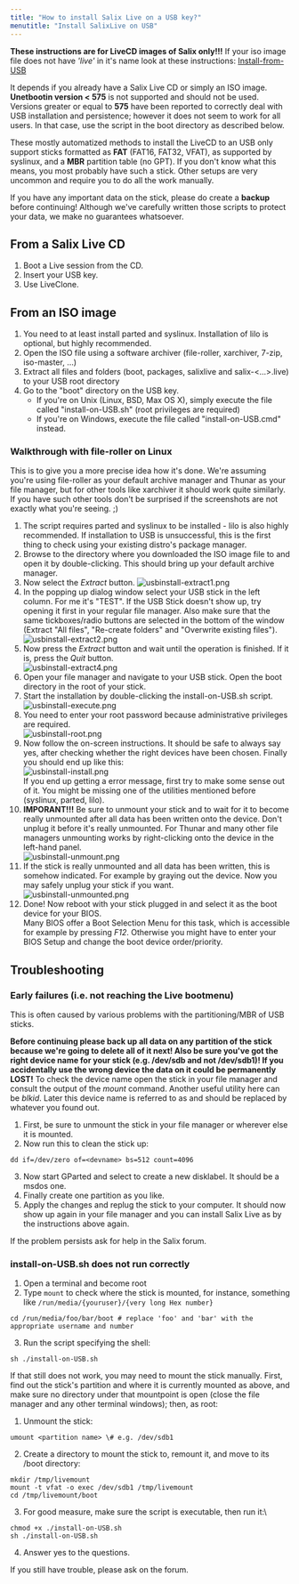 ```yaml
---
title: "How to install Salix Live on a USB key?"
menutitle: "Install SalixLive on USB"
---
```


**These instructions are for LiveCD images of Salix only!!!** If your
iso image file does not have *'live'* in it's name look at these
instructions:
[Install-from-USB](/user/install-from-usb)

It depends if you already have a Salix Live CD or simply an ISO image.
**Unetbootin version < 575** is not supported and should not be
used. Versions greater or equal to **575** have been reported to
correctly deal with USB installation and persistence; however it does
not seem to work for all users. In that case, use the script in the boot
directory as described below.

These mostly automatized methods to install the LiveCD to an USB only
support sticks formatted as **FAT** (FAT16, FAT32, VFAT), as supported
by syslinux, and a **MBR** partition table (no GPT). If you don't know
what this means, you most probably have such a stick. Other setups are
very uncommon and require you to do all the work manually.

If you have any important data on the stick, please do create a
**backup** before continuing! Although we've carefully written those
scripts to protect your data, we make no guarantees whatsoever.

## From a Salix Live CD

1.  Boot a Live session from the CD.
2.  Insert your USB key.
3.  Use LiveClone.

## From an ISO image

1.  You need to at least install parted and syslinux. Installation of
    lilo is optional, but highly recommended.
2.  Open the ISO file using a software archiver (file-roller, xarchiver,
    7-zip, iso-master, …)
3.  Extract all files and folders (boot, packages, salixlive
    and salix-&lt;...&gt;.live) to your USB root directory
4.  Go to the "boot" directory on the USB key.
    -   If you're on Unix (Linux, BSD, Max OS X), simply execute the
        file called "install-on-USB.sh" (root privileges are required)
    -   If you're on Windows, execute the file called
        "install-on-USB.cmd" instead.

### Walkthrough with file-roller on Linux

This is to give you a more precise idea how it's done. We're assuming
you're using file-roller as your default archive manager and Thunar as
your file manager, but for other tools like xarchiver it should work
quite similarly. If you have such other tools don't be surprised if the
screenshots are not exactly what you're seeing. ;)

1.  The script requires parted and syslinux to be installed - lilo is
    also highly recommended. If installation to USB is unsuccessful,
    this is the first thing to check using your existing distro's
    package manager.
2.  Browse to the directory where you downloaded the ISO image file to
    and open it by double-clicking. This should bring up your default
    archive manager.
3.  Now select the *Extract* button.
    ![usbinstall-extract1.png](/images/salixlive/usbinstall-extract1.png")
4.  In the popping up dialog window select your USB stick in the
    left column. For me it's "TEST". If the USB Stick doesn't show up,
    try opening it first in your regular file manager. Also make sure
    that the same tickboxes/radio buttons are selected in the bottom of
    the window (Extract "All files", "Re-create folders" and "Overwrite
    existing files").\
    ![usbinstall-extract2.png](/images/salixlive/usbinstall-extract2.png")
5.  Now press the *Extract* button and wait until the operation
    is finished. If it is, press the *Quit* button.\
    ![usbinstall-extract4.png](/images/salixlive/usbinstall-extract4.png")
6.  Open your file manager and navigate to your USB stick. Open the boot
    directory in the root of your stick.
7.  Start the installation by double-clicking the install-on-USB.sh
    script.\
    ![usbinstall-execute.png](/images/salixlive/usbinstall-execute.png")
8.  You need to enter your root password because administrative
    privileges are required.\
    ![usbinstall-root.png](/images/salixlive/usbinstall-root.png")
9.  Now follow the on-screen instructions. It should be safe to always
    say yes, after checking whether the right devices have been chosen.
    Finally you should end up like this:\
    ![usbinstall-install.png](/images/salixlive/usbinstall-install.png")\
    If you end up getting a error message, first try to make some sense
    out of it. You might be missing one of the utilities mentioned
    before (syslinux, parted, lilo).
10. **IMPORANT!!!** Be sure to unmount your stick and to wait for it to
    become really unmounted after all data has been written onto
    the device. Don't unplug it before it's really unmounted. For Thunar
    and many other file managers unmounting works by right-clicking onto
    the device in the left-hand panel.\
    ![usbinstall-unmount.png](/images/salixlive/usbinstall-unmount.png")
11. If the stick is really unmounted and all data has been written, this
    is somehow indicated. For example by graying out the device. Now you
    may safely unplug your stick if you want.\
    ![usbinstall-unmounted.png](/images/salixlive/usbinstall-unmounted.png")
12. Done! Now reboot with your stick plugged in and select it as the
    boot device for your BIOS.\
    Many BIOS offer a Boot Selection Menu for this task, which is
    accessible for example by pressing *F12*. Otherwise you might have to enter
    your BIOS Setup and change the boot device order/priority.

## Troubleshooting

### Early failures (i.e. not reaching the Live bootmenu)

This is often caused by various problems with the partitioning/MBR of
USB sticks.

**Before continuing please back up all data on any partition of the
stick because we're going to delete all of it next! Also be sure you've
got the right device name for your stick (e.g. /dev/sdb and not
/dev/sdb1)! If you accidentally use the wrong device the data on it
could be permanently LOST!** To check the device name open the stick in
your file manager and consult the output of the *mount* command. Another
useful utility here can be *blkid*. Later this device name is referred
to as <devname> and should be replaced by whatever you found out.

1.  First, be sure to unmount the stick in your file manager or wherever
    else it is mounted.
2.  Now run this to clean the stick up:
```
dd if=/dev/zero of=<devname> bs=512 count=4096
```
3.  Now start GParted and select to create a new disklabel. It should be
    a msdos one.
4.  Finally create one partition as you like.
5.  Apply the changes and replug the stick to your computer. It should
    now show up again in your file manager and you can install Salix
    Live as by the instructions above again.

If the problem persists ask for help in the Salix forum.

### install-on-USB.sh does not run correctly

1.  Open a terminal and become root
2.  Type `mount` to check where the stick is mounted, for instance,
    something like `/run/media/{youruser}/{very long Hex number}`
```
cd /run/media/foo/bar/boot # replace 'foo' and 'bar' with the appropriate username and number
```
3.  Run the script specifying the shell:
```
sh ./install-on-USB.sh
```

If that still does not work, you may need to mount the stick manually.
First, find out the stick's partition and where it is currently mounted
as above, and make sure no directory under that mountpoint is open
(close the file manager and any other terminal windows); then, as root:

1.  Unmount the stick:
```
umount <partition name> \# e.g. /dev/sdb1
```
2.  Create a directory to mount the stick to, remount it, and move to
    its /boot directory:
```
mkdir /tmp/livemount
mount -t vfat -o exec /dev/sdb1 /tmp/livemount
cd /tmp/livemount/boot
```
3.  For good measure, make sure the script is executable, then run it:\
```
chmod +x ./install-on-USB.sh
sh ./install-on-USB.sh
```
4.  Answer yes to the questions.

If you still have trouble, please ask on the forum.


